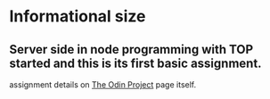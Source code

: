 # Informational size


## Server side in node programming with TOP started and this is its first basic assignment.


assignment details on [The Odin Project](https://www.theodinproject.com/courses/nodejs/lessons/basic-informational-site?ref=lnav "informational size") page itself.

